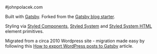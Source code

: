 #johnpolacek.com

Built with [Gatsby](https://www.gatsbyjs.org/). Forked from the [Gatsby blog starter](https://github.com/gatsbyjs/gatsby-starter-blog). 

Styling via [Styled Components](https://www.styled-components.com/), [Styled System](https://styled-system.com/) and [Styled System HTML](https://johnpolacek.github.io/styled-system-html/) element primitives.

Migrated from a circa 2010 Wordpress site - migration made easy by following this [How to export WordPress posts to Gatsby](https://peterakkies.net/export-wordpress-to-gatsby-markdown/) article.
